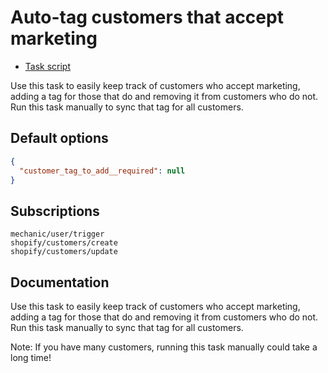 # Auto-tag customers that accept marketing

* [Task script](./script.liquid)

Use this task to easily keep track of customers who accept marketing, adding a tag for those that do and removing it from customers who do not. Run this task manually to sync that tag for all customers.

## Default options

```json
{
  "customer_tag_to_add__required": null
}
```

## Subscriptions

```liquid
mechanic/user/trigger
shopify/customers/create
shopify/customers/update
```

## Documentation

Use this task to easily keep track of customers who accept marketing, adding a tag for those that do and removing it from customers who do not. Run this task manually to sync that tag for all customers.

Note: If you have many customers, running this task manually could take a long time!